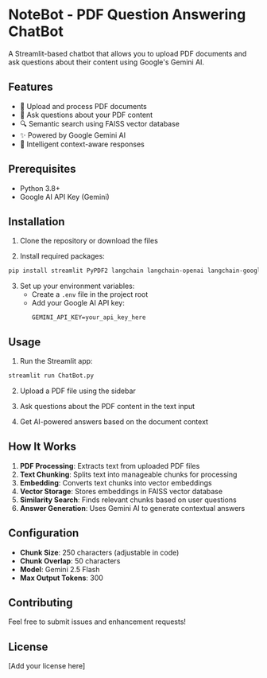 # NoteBot - PDF Question Answering ChatBot

A Streamlit-based chatbot that allows you to upload PDF documents and ask questions about their content using Google's Gemini AI.

## Features

- 📄 Upload and process PDF documents
- 🤖 Ask questions about your PDF content
- 🔍 Semantic search using FAISS vector database
- ✨ Powered by Google Gemini AI
- 💬 Intelligent context-aware responses

## Prerequisites

- Python 3.8+
- Google AI API Key (Gemini)

## Installation

1. Clone the repository or download the files

2. Install required packages:
```bash
pip install streamlit PyPDF2 langchain langchain-openai langchain-google-genai langchain-community faiss-cpu
```

3. Set up your environment variables:
   - Create a `.env` file in the project root
   - Add your Google AI API key:
     ```
     GEMINI_API_KEY=your_api_key_here
     ```

## Usage

1. Run the Streamlit app:
```bash
streamlit run ChatBot.py
```

2. Upload a PDF file using the sidebar

3. Ask questions about the PDF content in the text input

4. Get AI-powered answers based on the document context

## How It Works

1. **PDF Processing**: Extracts text from uploaded PDF files
2. **Text Chunking**: Splits text into manageable chunks for processing
3. **Embedding**: Converts text chunks into vector embeddings
4. **Vector Storage**: Stores embeddings in FAISS vector database
5. **Similarity Search**: Finds relevant chunks based on user questions
6. **Answer Generation**: Uses Gemini AI to generate contextual answers

## Configuration

- **Chunk Size**: 250 characters (adjustable in code)
- **Chunk Overlap**: 50 characters
- **Model**: Gemini 2.5 Flash
- **Max Output Tokens**: 300

## Contributing

Feel free to submit issues and enhancement requests!

## License

[Add your license here]
